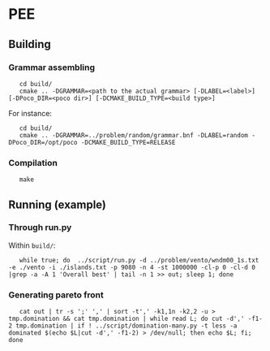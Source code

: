 # PEE #

## Building ##

### Grammar assembling ###

~~~~~~~~
   cd build/
   cmake .. -DGRAMMAR=<path to the actual grammar> [-DLABEL=<label>] [-DPoco_DIR=<poco dir>] [-DCMAKE_BUILD_TYPE=<build type>]
~~~~~~~~

For instance:

~~~~~~~~
   cd build/
   cmake .. -DGRAMMAR=../problem/random/grammar.bnf -DLABEL=random -DPoco_DIR=/opt/poco -DCMAKE_BUILD_TYPE=RELEASE
~~~~~~~~


### Compilation ###

~~~~~~~~
   make
~~~~~~~~

## Running (example) ##

### Through run.py ###

Within `build/`:

~~~~~~~~
   while true; do  ../script/run.py -d ../problem/vento/wndm00_1s.txt -e ./vento -i ./islands.txt -p 9080 -n 4 -st 1000000 -cl-p 0 -cl-d 0 |grep -a -A 1 'Overall best' | tail -n 1 >> out; sleep 1; done
~~~~~~~~

### Generating pareto front ###

~~~~~~~~
   cat out | tr -s ';' ',' | sort -t',' -k1,1n -k2,2 -u > tmp.domination && cat tmp.domination | while read L; do cut -d',' -f1-2 tmp.domination | if ! ../script/domination-many.py -t less -a dominated $(echo $L|cut -d',' -f1-2) > /dev/null; then echo $L; fi; done
~~~~~~~~
